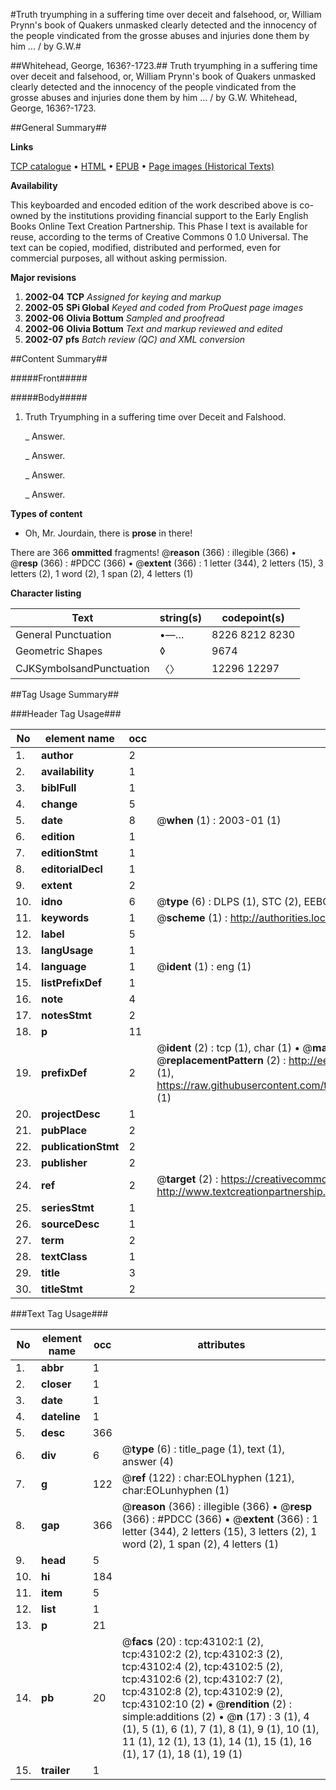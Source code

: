 #Truth tryumphing in a suffering time over deceit and falsehood, or, William Prynn's book of Quakers unmasked clearly detected and the innocency of the people vindicated from the grosse abuses and injuries done them by him ... / by G.W.#

##Whitehead, George, 1636?-1723.##
Truth tryumphing in a suffering time over deceit and falsehood, or, William Prynn's book of Quakers unmasked clearly detected and the innocency of the people vindicated from the grosse abuses and injuries done them by him ... / by G.W.
Whitehead, George, 1636?-1723.

##General Summary##

**Links**

[TCP catalogue](http://www.ota.ox.ac.uk/tcp/)  • 
[HTML](http://tei.it.ox.ac.uk/tcp/Texts-HTML/free/A65/A65895.html)  • 
[EPUB](http://tei.it.ox.ac.uk/tcp/Texts-EPUB/free/A65/A65895.epub) • 
[Page images (Historical Texts)](https://data.historicaltexts.jisc.ac.uk/view?pubId=eebo-09436510e&pageId=eebo-09436510e-43102-1)

**Availability**

This keyboarded and encoded edition of the
	       work described above is co-owned by the institutions
	       providing financial support to the Early English Books
	       Online Text Creation Partnership. This Phase I text is
	       available for reuse, according to the terms of Creative
	       Commons 0 1.0 Universal. The text can be copied,
	       modified, distributed and performed, even for
	       commercial purposes, all without asking permission.

**Major revisions**

1. __2002-04__ __TCP__ *Assigned for keying and markup*
1. __2002-05__ __SPi Global__ *Keyed and coded from ProQuest page images*
1. __2002-06__ __Olivia Bottum__ *Sampled and proofread*
1. __2002-06__ __Olivia Bottum__ *Text and markup reviewed and edited*
1. __2002-07__ __pfs__ *Batch review (QC) and XML conversion*

##Content Summary##

#####Front#####

#####Body#####

1. Truth Tryumphing in a suffering time over Deceit and Falshood.

    _ Answer.

    _ Answer.

    _ Answer.

    _ Answer.

**Types of content**

  * Oh, Mr. Jourdain, there is **prose** in there!

There are 366 **ommitted** fragments! 
 @__reason__ (366) : illegible (366)  •  @__resp__ (366) : #PDCC (366)  •  @__extent__ (366) : 1 letter (344), 2 letters (15), 3 letters (2), 1 word (2), 1 span (2), 4 letters (1)

**Character listing**


|Text|string(s)|codepoint(s)|
|---|---|---|
|General Punctuation|•—…|8226 8212 8230|
|Geometric Shapes|◊|9674|
|CJKSymbolsandPunctuation|〈〉|12296 12297|

##Tag Usage Summary##

###Header Tag Usage###

|No|element name|occ|attributes|
|---|---|---|---|
|1.|__author__|2||
|2.|__availability__|1||
|3.|__biblFull__|1||
|4.|__change__|5||
|5.|__date__|8| @__when__ (1) : 2003-01 (1)|
|6.|__edition__|1||
|7.|__editionStmt__|1||
|8.|__editorialDecl__|1||
|9.|__extent__|2||
|10.|__idno__|6| @__type__ (6) : DLPS (1), STC (2), EEBO-CITATION (1), OCLC (1), VID (1)|
|11.|__keywords__|1| @__scheme__ (1) : http://authorities.loc.gov/ (1)|
|12.|__label__|5||
|13.|__langUsage__|1||
|14.|__language__|1| @__ident__ (1) : eng (1)|
|15.|__listPrefixDef__|1||
|16.|__note__|4||
|17.|__notesStmt__|2||
|18.|__p__|11||
|19.|__prefixDef__|2| @__ident__ (2) : tcp (1), char (1)  •  @__matchPattern__ (2) : ([0-9\-]+):([0-9IVX]+) (1), (.+) (1)  •  @__replacementPattern__ (2) : http://eebo.chadwyck.com/downloadtiff?vid=$1&page=$2 (1), https://raw.githubusercontent.com/textcreationpartnership/Texts/master/tcpchars.xml#$1 (1)|
|20.|__projectDesc__|1||
|21.|__pubPlace__|2||
|22.|__publicationStmt__|2||
|23.|__publisher__|2||
|24.|__ref__|2| @__target__ (2) : https://creativecommons.org/publicdomain/zero/1.0/ (1), http://www.textcreationpartnership.org/docs/. (1)|
|25.|__seriesStmt__|1||
|26.|__sourceDesc__|1||
|27.|__term__|2||
|28.|__textClass__|1||
|29.|__title__|3||
|30.|__titleStmt__|2||


###Text Tag Usage###

|No|element name|occ|attributes|
|---|---|---|---|
|1.|__abbr__|1||
|2.|__closer__|1||
|3.|__date__|1||
|4.|__dateline__|1||
|5.|__desc__|366||
|6.|__div__|6| @__type__ (6) : title_page (1), text (1), answer (4)|
|7.|__g__|122| @__ref__ (122) : char:EOLhyphen (121), char:EOLunhyphen (1)|
|8.|__gap__|366| @__reason__ (366) : illegible (366)  •  @__resp__ (366) : #PDCC (366)  •  @__extent__ (366) : 1 letter (344), 2 letters (15), 3 letters (2), 1 word (2), 1 span (2), 4 letters (1)|
|9.|__head__|5||
|10.|__hi__|184||
|11.|__item__|5||
|12.|__list__|1||
|13.|__p__|21||
|14.|__pb__|20| @__facs__ (20) : tcp:43102:1 (2), tcp:43102:2 (2), tcp:43102:3 (2), tcp:43102:4 (2), tcp:43102:5 (2), tcp:43102:6 (2), tcp:43102:7 (2), tcp:43102:8 (2), tcp:43102:9 (2), tcp:43102:10 (2)  •  @__rendition__ (2) : simple:additions (2)  •  @__n__ (17) : 3 (1), 4 (1), 5 (1), 6 (1), 7 (1), 8 (1), 9 (1), 10 (1), 11 (1), 12 (1), 13 (1), 14 (1), 15 (1), 16 (1), 17 (1), 18 (1), 19 (1)|
|15.|__trailer__|1||
